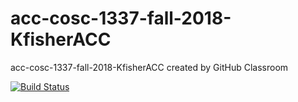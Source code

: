 # acc-cosc-1337-fall-2018-KfisherACC
acc-cosc-1337-fall-2018-KfisherACC created by GitHub Classroom

[![Build Status](https://travis-ci.org/acc-cosc-1337-fall-2018/acc-cosc-1337-fall-2018-KfisherACC.svg?branch=master)](https://travis-ci.org/acc-cosc-1337-fall-2018/acc-cosc-1337-fall-2018-KfisherACC)
